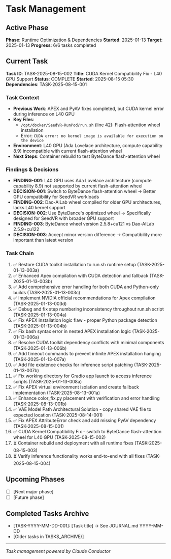 # Task Management

## Active Phase
**Phase**: Runtime Optimization & Dependencies
**Started**: 2025-01-13
**Target**: 2025-01-13
**Progress**: 6/6 tasks completed

## Current Task
**Task ID**: TASK-2025-08-15-002
**Title**: CUDA Kernel Compatibility Fix - L40 GPU Support
**Status**: COMPLETE
**Started**: 2025-08-15 05:30
**Dependencies**: TASK-2025-08-15-001

### Task Context
<!-- Critical information needed to resume this task -->
- **Previous Work**: APEX and PyAV fixes completed, but CUDA kernel error during inference on L40 GPU
- **Key Files**: 
  - `/opt/docker/SeedVR-RunPod/run.sh` (line 42): Flash-attention wheel installation
  - Error: `CUDA error: no kernel image is available for execution on the device`
- **Environment**: L40 GPU (Ada Lovelace architecture, compute capability 8.9) incompatible with current flash-attention wheel
- **Next Steps**: Container rebuild to test ByteDance flash-attention wheel

### Findings & Decisions
- **FINDING-001**: L40 GPU uses Ada Lovelace architecture (compute capability 8.9) not supported by current flash-attention wheel
- **DECISION-001**: Switch to ByteDance flash-attention wheel → Better GPU compatibility for SeedVR workloads
- **FINDING-002**: Dao-AILab wheel compiled for older GPU architectures, lacks L40 kernel support
- **DECISION-002**: Use ByteDance's optimized wheel → Specifically designed for SeedVR with broader GPU support
- **FINDING-003**: ByteDance wheel version 2.5.8+cu121 vs Dao-AILab 2.5.9+cu122
- **DECISION-003**: Accept minor version difference → Compatibility more important than latest version
### Task Chain
1. ✅ Restore CUDA toolkit installation to run.sh runtime setup (TASK-2025-01-13-003a)
2. ✅ Enhanced Apex compilation with CUDA detection and fallback (TASK-2025-01-13-003b)
3. ✅ Add comprehensive error handling for both CUDA and Python-only builds (TASK-2025-01-13-003c)
4. ✅ Implement NVIDIA official recommendations for Apex compilation (TASK-2025-01-13-003d)
5. ✅ Debug and fix step numbering inconsistency throughout run.sh script (TASK-2025-01-13-004a)
6. ✅ Fix APEX installation logic flaw - proper Python package detection (TASK-2025-01-13-004b)
7. ✅ Fix bash syntax error in nested APEX installation logic (TASK-2025-01-13-006a)
8. ✅ Resolve CUDA toolkit dependency conflicts with minimal components (TASK-2025-01-13-006b)
9. ✅ Add timeout commands to prevent infinite APEX installation hanging (TASK-2025-01-13-007a)
10. ✅ Add file existence checks for inference script patching (TASK-2025-01-13-007b)
11. ✅ Fix working directory for Gradio app launch to access inference scripts (TASK-2025-01-13-008a)
12. ✅ Fix APEX virtual environment isolation and create fallback implementation (TASK-2025-08-13-001a)
13. ✅ Enhance color_fix.py placement with verification and error handling (TASK-2025-08-13-001b)
14. ✅ VAE Model Path Architectural Solution - copy shared VAE file to expected location (TASK-2025-08-14-001)
15. ✅ Fix APEX AttributeError check and add missing PyAV dependency (TASK-2025-08-15-001)
16. ✅ CUDA Kernel Compatibility Fix - switch to ByteDance flash-attention wheel for L40 GPU (TASK-2025-08-15-002)
17. ⏳ Container rebuild and deployment with all runtime fixes (TASK-2025-08-15-003)
18. ⏳ Verify inference functionality works end-to-end with all fixes (TASK-2025-08-15-004)

## Upcoming Phases
<!-- Future work not yet started -->
- [ ] [Next major phase]
- [ ] [Future phase]

## Completed Tasks Archive
<!-- Recent completions for quick reference -->
- [TASK-YYYY-MM-DD-001]: [Task title] → See JOURNAL.md YYYY-MM-DD
- [Older tasks in TASKS_ARCHIVE/]

---
*Task management powered by Claude Conductor*
